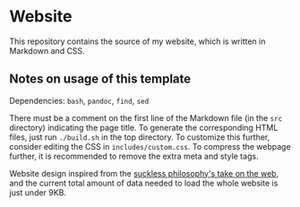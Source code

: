 # Website

This repository contains the source of my website, which is written in Markdown and CSS.

## Notes on usage of this template

Dependencies: `bash`, `pandoc`, `find`, `sed`

There must be a comment on the first line of the Markdown file (in the `src` directory) indicating the page title. To generate the corresponding HTML files, just run `./build.sh` in the top directory. To customize this further, consider editing the CSS in `includes/custom.css`. To compress the webpage further, it is recommended to remove the extra meta and style tags.

Website design inspired from the [suckless philosophy's take on the web](https://suckless.org/sucks/web/), and the current total amount of data needed to load the whole website is just under 9KB.
